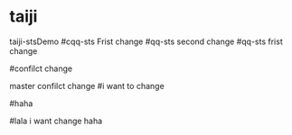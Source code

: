 # taiji
taiji-stsDemo
#cqq-sts Frist change
#qq-sts second change
#qq-sts frist change

#confilct change

master confilct change
#i want to change

#haha

#lala
i want change
haha
